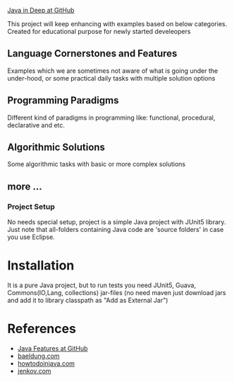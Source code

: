 ﻿[Java in Deep at GitHub](https://github.com/azatsatklichov/java-in-deep.git) 

This project will keep enhancing with examples based on below categories. Created for educational purpose for newly started develeopers   

## Language Cornerstones and Features 
Examples which we are sometimes not aware of what is going under the under-hood, or some practical daily tasks with multiple solution options  

## Programming Paradigms
Different kind of paradigms in programming like: functional, procedural, declarative and etc.

## Algorithmic Solutions 
Some algorithmic tasks with basic or more complex solutions 
    
 
## more ...

### Project Setup
No needs special setup, project is a simple Java project with  JUnit5 library. 
Just note that all-folders containing Java code are 'source folders' in case you use Eclipse.    
  

# Installation 
It is a pure Java project, but to run tests you need JUnit5, Guava, Commons(IO,Lang, collections) jar-files 
(no need maven just download jars and add it to library classpath as "Add as External Jar")
 
# References

- [Java Features at GitHub](https://github.com/azatsatklichov/Java-Features.git) 
- [baeldung.com](https://www.baeldung.com/get-started-with-java-series) 
- [howtodoinjava.com](https://howtodoinjava.com/java8/java-streams-by-examples/) 
- [jenkov.com](https://jenkov.com/)



